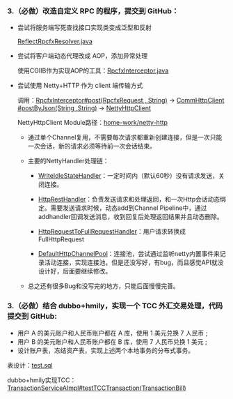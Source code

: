 ### 3.（必做）改造自定义 RPC 的程序，提交到 GitHub：

- 尝试将服务端写死查找接口实现类变成泛型和反射

  [ReflectRpcfxResolver.java](https://github.com/cocoZwwang/JAVA-000/blob/main/Week_09/home-work/rpc/rpcfx-core/src/main/java/pers/cocoadel/learning/rpcfx/api/ReflectRpcfxResolver.java)

- 尝试将客户端动态代理改成 AOP，添加异常处理

  使用CGIIB作为实现AOP的工具：[RpcfxInterceptor.java](https://github.com/cocoZwwang/JAVA-000/blob/main/Week_09/home-work/rpc/rpcfx-core/src/main/java/pers/cocoadel/learning/rpcfx/client/RpcfxInterceptor.java)

- 尝试使用 Netty+HTTP 作为 client 端传输方式

  调用：[RpcfxInterceptor#post(RpcfxRequest , String)](https://github.com/cocoZwwang/JAVA-000/blob/main/Week_09/home-work/rpc/rpcfx-core/src/main/java/pers/cocoadel/learning/rpcfx/client/RpcfxInterceptor.java) -> [CommHttpClient #postByJson(String ,String)](https://github.com/cocoZwwang/JAVA-000/blob/main/Week_09/home-work/rpc/rpcfx-core/src/main/java/pers/cocoadel/learning/rpcfx/http/CommHttpClient.java) -> [NettyHttpClient](https://github.com/cocoZwwang/JAVA-000/blob/main/Week_09/home-work/netty-http/src/main/java/pers/cocoadel/learning/http/NettyHttpClient.java) 

  NettyHttpClient Module路径：[home-work/netty-http](https://github.com/cocoZwwang/JAVA-000/tree/main/Week_09/home-work/netty-http)

  - 通过单个Channel复用，不需要每次请求都重新创建连接，但是一次只能一次会话，新的请求必须等待前一次会话结束。

  - 主要的NettyHandler处理链：

    - [WriteIdleStateHandler](https://github.com/cocoZwwang/JAVA-000/blob/main/Week_09/home-work/netty-http/src/main/java/pers/cocoadel/learning/http/handler/WriteIdleStateHandler.java)：一定时间内（默认60秒）没有请求发送，关闭连接。

    - [HttpRestHandler](https://github.com/cocoZwwang/JAVA-000/blob/main/Week_09/home-work/netty-http/src/main/java/pers/cocoadel/learning/http/handler/HttpRestHandler.java)：负责发送请求和处理返回，和一次Http会话动态绑定。需要发送请求时候，动态add到Channel Pipeline中，通过addhandler回调发送消息，收到回复后处理返回结果并且动态删除。

    - [HttpRequestToFullRequestHandler](https://github.com/cocoZwwang/JAVA-000/blob/main/Week_09/home-work/netty-http/src/main/java/pers/cocoadel/learning/http/handler/HttpRequestToFullRequestHandler.java)：用户请求转换成FullHttpRequest

    - [DefaultHttpChannelPool](https://github.com/cocoZwwang/JAVA-000/blob/main/Week_09/home-work/netty-http/src/main/java/pers/cocoadel/learning/http/handler/DefaultHttpChannelPool.java)：连接池，尝试通过监听netty内置事件来记录活动连接，实现连接池，但是还没写好，有bug，而且感觉API就没设计好，后面要继续修改。

  - 总之还有很多Bug和没写完的地方，只能后面慢慢完善。



### 3.（必做）结合 dubbo+hmily，实现一个 TCC 外汇交易处理，代码提交到 GitHub:

- 用户 A 的美元账户和人民币账户都在 A 库，使用 1 美元兑换 7 人民币 ;
- 用户 B 的美元账户和人民币账户都在 B 库，使用 7 人民币兑换 1 美元 ;
- 设计账户表，冻结资产表，实现上述两个本地事务的分布式事务。

表设计：[test.sql](https://github.com/cocoZwwang/JAVA-000/blob/main/Week_09/home-work/dubbo-hmily-tcc/test.sql)

dubbo+hmily实现TCC：[TransactionServiceAImpl#testTCCTransaction(TransactionBill)](https://github.com/cocoZwwang/JAVA-000/blob/main/Week_09/home-work/dubbo-hmily-tcc/Server-A/src/main/java/pers/cocoade/learning/dubbo/a/service/TransactionServiceAImpl.java)

